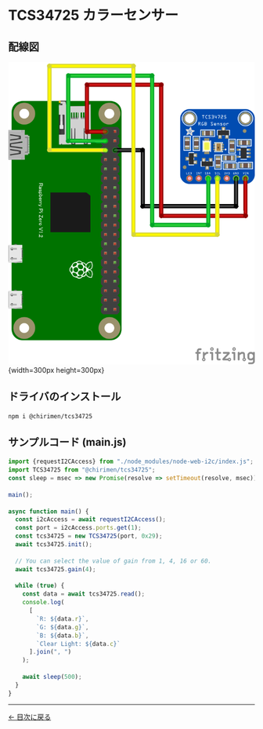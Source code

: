# TCS34725 カラーセンサー

## 配線図

![配線図](./schematic.png "schematic"){width=300px height=300px}

## ドライバのインストール

```
npm i @chirimen/tcs34725
```

## サンプルコード (main.js)

```javascript
import {requestI2CAccess} from "./node_modules/node-web-i2c/index.js";
import TCS34725 from "@chirimen/tcs34725";
const sleep = msec => new Promise(resolve => setTimeout(resolve, msec));

main();

async function main() {
  const i2cAccess = await requestI2CAccess();
  const port = i2cAccess.ports.get(1);
  const tcs34725 = new TCS34725(port, 0x29);
  await tcs34725.init();

  // You can select the value of gain from 1, 4, 16 or 60.
  await tcs34725.gain(4);

  while (true) {
    const data = await tcs34725.read();
    console.log(
      [
        `R: ${data.r}`,
        `G: ${data.g}`,
        `B: ${data.b}`,
        `Clear Light: ${data.c}`
      ].join(", ")
    );

    await sleep(500);
  }
}
```


---
[← 目次に戻る](../index.md)
